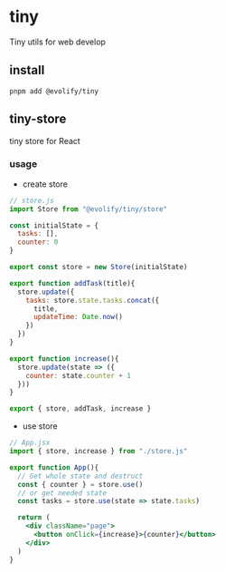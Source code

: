 # tiny
Tiny utils for web develop

## install
```
pnpm add @evolify/tiny
```

## tiny-store
tiny store for React

### usage
- create store
```jsx
// store.js
import Store from "@evolify/tiny/store"

const initialState = {
  tasks: [],
  counter: 0
}

export const store = new Store(initialState)

export function addTask(title){
  store.update({
    tasks: store.state.tasks.concat({
      title,
      updateTime: Date.now()
    })
  })
}

export function increase(){
  store.update(state => ({
    counter: state.counter + 1
  }))
}

export { store, addTask, increase }

```
- use store
```jsx
// App.jsx
import { store, increase } from "./store.js"

export function App(){
  // Get whole state and destruct
  const { counter } = store.use()
  // or get needed state
  const tasks = store.use(state => state.tasks)

  return (
    <div className="page">
      <button onClick={increase}>{counter}</button>
    </div>
  )
}
```
